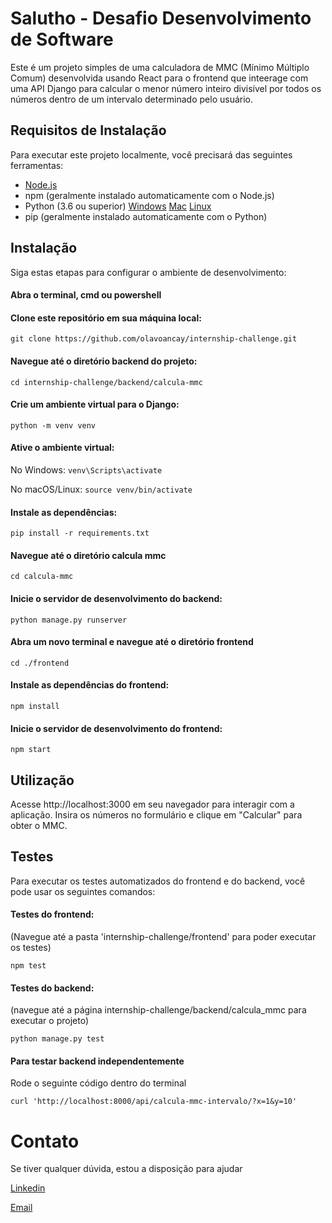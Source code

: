 # Salutho - Desafio Desenvolvimento de Software

Este é um projeto simples de uma calculadora de MMC (Mínimo Múltiplo Comum) desenvolvida usando React para o frontend que inteerage com uma API Django para calcular o menor número inteiro divisível por todos os números dentro de um intervalo determinado pelo usuário.

## Requisitos de Instalação

Para executar este projeto localmente, você precisará das seguintes ferramentas:

- [Node.js](https://nodejs.org/en/download/package-manager)
- npm (geralmente instalado automaticamente com o Node.js)
- Python (3.6 ou superior) [Windows](https://python.org.br/instalacao-windows/) [Mac](https://python.org.br/instalacao-mac/) [Linux](https://python.org.br/instalacao-linux/) 
- pip (geralmente instalado automaticamente com o Python)

## Instalação

Siga estas etapas para configurar o ambiente de desenvolvimento:

#### Abra o terminal, cmd ou powershell

#### Clone este repositório em sua máquina local: 
`git clone https://github.com/olavoancay/internship-challenge.git`

#### Navegue até o diretório backend do projeto: 
`cd internship-challenge/backend/calcula-mmc`

#### Crie um ambiente virtual para o Django: 
`python -m venv venv`

#### Ative o ambiente virtual:

No Windows: 
`venv\Scripts\activate`

No macOS/Linux: 
`source venv/bin/activate`

#### Instale as dependências: 
`pip install -r requirements.txt`

#### Navegue até o diretório calcula mmc 
`cd calcula-mmc`

#### Inicie o servidor de desenvolvimento do backend: 
`python manage.py runserver`


#### Abra um novo terminal e navegue até o diretório frontend 
`cd ./frontend`

#### Instale as dependências do frontend: 
`npm install`

#### Inicie o servidor de desenvolvimento do frontend: 
`npm start`

## Utilização

Acesse http://localhost:3000 em seu navegador para interagir com a aplicação. Insira os números no formulário e clique em "Calcular" para obter o MMC.

## Testes

Para executar os testes automatizados do frontend e do backend, você pode usar os seguintes comandos:

#### Testes do frontend:
(Navegue até a pasta 'internship-challenge/frontend' para poder executar os testes)

`npm test`

#### Testes do backend:
(navegue até a página internship-challenge/backend/calcula_mmc para executar o projeto)

`python manage.py test`

#### Para testar backend independentemente

Rode o seguinte código dentro do terminal

`` curl 'http://localhost:8000/api/calcula-mmc-intervalo/?x=1&y=10' ``

# Contato

Se tiver qualquer dúvida, estou a disposição para ajudar

[Linkedin](https://www.linkedin.com/in/olavoancay/)

[Email](olavoancay@hotmail.com)